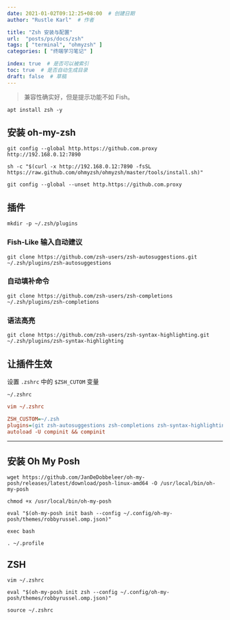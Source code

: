```yaml
---
date: 2021-01-02T09:12:25+08:00  # 创建日期
author: "Rustle Karl"  # 作者

title: "Zsh 安装与配置"
url:  "posts/ps/docs/zsh"
tags: [ "terminal", "ohmyzsh" ]
categories: [ "终端学习笔记" ]

index: true  # 是否可以被索引
toc: true  # 是否自动生成目录
draft: false  # 草稿
---
```


> 兼容性确实好，但是提示功能不如 Fish。

```shell
apt install zsh -y
```

## 安装 oh-my-zsh

```shell
git config --global http.https://github.com.proxy http://192.168.0.12:7890

sh -c "$(curl -x http://192.168.0.12:7890 -fsSL https://raw.github.com/ohmyzsh/ohmyzsh/master/tools/install.sh)"

git config --global --unset http.https://github.com.proxy
```

## 插件

```shell
mkdir -p ~/.zsh/plugins
```

### Fish-Like 输入自动建议

```shell
git clone https://github.com/zsh-users/zsh-autosuggestions.git ~/.zsh/plugins/zsh-autosuggestions
```

### 自动填补命令

```shell
git clone https://github.com/zsh-users/zsh-completions ~/.zsh/plugins/zsh-completions
```

### 语法高亮

```shell
git clone https://github.com/zsh-users/zsh-syntax-highlighting.git ~/.zsh/plugins/zsh-syntax-highlighting
```

## 让插件生效

设置 `.zshrc` 中的 `$ZSH_CUTOM` 变量

`~/.zshrc`


```ini
vim ~/.zshrc
```

```ini
ZSH_CUSTOM=~/.zsh
plugins=(git zsh-autosuggestions zsh-completions zsh-syntax-highlighting)
autoload -U compinit && compinit
```

------------------------------------------------------------------------------------------------

## 安装 Oh My Posh

```shell
wget https://github.com/JanDeDobbeleer/oh-my-posh/releases/latest/download/posh-linux-amd64 -O /usr/local/bin/oh-my-posh

chmod +x /usr/local/bin/oh-my-posh
```

```shell
eval "$(oh-my-posh init bash --config ~/.config/oh-my-posh/themes/robbyrussel.omp.json)"

exec bash

. ~/.profile
```

## ZSH

```shell
vim ~/.zshrc

eval "$(oh-my-posh init zsh --config ~/.config/oh-my-posh/themes/robbyrussel.omp.json)"

source ~/.zshrc
```
